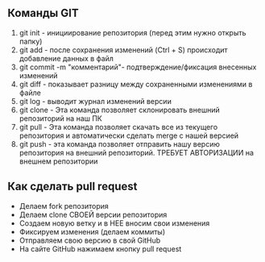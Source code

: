 ## Команды GIT
1. git init -  инициирование репозитория (перед этим нужно открыть папку)
2. git add - после сохранения изменений (Ctrl + S) происходит добавление данных в файл
3. git commit -m "комментарий"- подтверждение/фиксация внесенных изменений 
4. git diff - показывает разницу между сохраненными изменениями в файле
5. git log - выводит журнал изменений версии
6. git clone - Эта команда позволяет склонировать внешний репозиторий на наш ПК
7. git pull - Эта команда позволяет скачать все из текущего репозитория и автоматически сделать merge с нашей версией 
8. git push - эта команда позволяет отправить нашу версию репозитория на внешний репозиторий. ТРЕБУЕТ АВТОРИЗАЦИИ на внешнем репозитории

## Как сделать pull request
* Делаем fork репозитория
* Делаем clone СВОЕЙ версии репозитория
* Создаем новую ветку и в НЕЕ вносим свои изменения
* Фиксируем изменения (делаем коммиты)
* Отправляем свою версию в свой GitHub
* На сайте GitHub нажимаем кнопку pull request 
